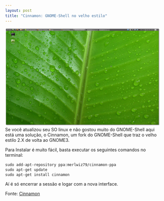 ```yaml
---
layout: post
title: "Cinnamon: GNOME-Shell no velho estilo"
---
```

<img src="/img/posts/cinnamon.png">
Se você atualizou seu SO linux e não gostou muito do GNOME-Shell aqui está uma solução, o Cinnamon, um fork do GNOME-Shell que traz o velho estilo 2.X de volta ao GNOME3.

Para Instalar é muito fácil, basta executar os seguintes comandos no terminal:

	sudo add-apt-repository ppa:merlwiz79/cinnamon-ppa
	sudo apt-get update
	sudo apt-get install cinnamon

Aí é só encerrar a sessão e logar com a nova interface.

Fonte: [Cinnamon](http://cinnamon.linuxmint.com/?p=119)